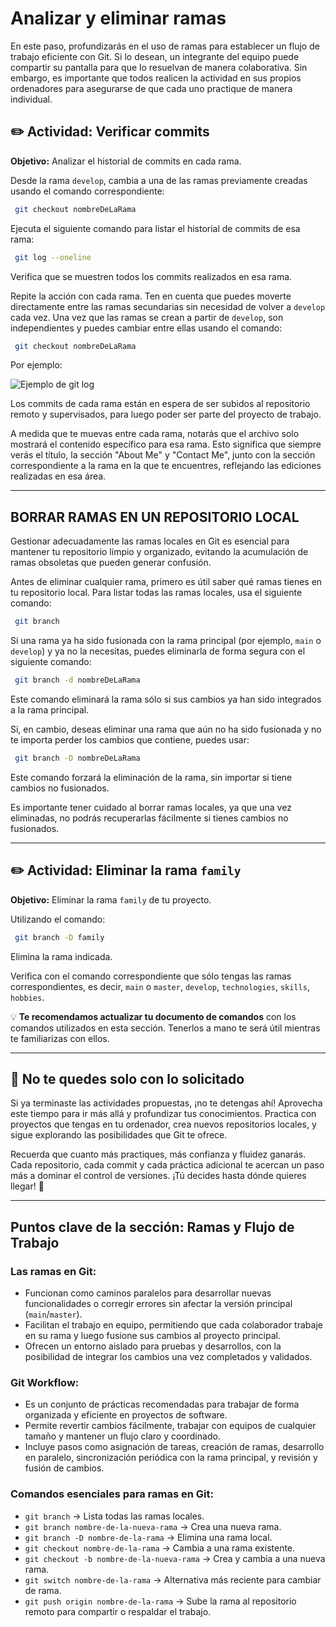 # Analizar y eliminar ramas

En este paso, profundizarás en el uso de ramas para establecer un flujo de trabajo eficiente con Git. Si lo desean, un integrante del equipo puede compartir su pantalla para que lo resuelvan de manera colaborativa. Sin embargo, es importante que todos realicen la actividad en sus propios ordenadores para asegurarse de que cada uno practique de manera individual.

## ✏️ Actividad: Verificar commits

**Objetivo:** Analizar el historial de commits en cada rama.

Desde la rama `develop`, cambia a una de las ramas previamente creadas usando el comando correspondiente:

```sh
 git checkout nombreDeLaRama
```

Ejecuta el siguiente comando para listar el historial de commits de esa rama:

```sh
 git log --oneline
```

Verifica que se muestren todos los commits realizados en esa rama.

Repite la acción con cada rama. Ten en cuenta que puedes moverte directamente entre las ramas secundarias sin necesidad de volver a `develop` cada vez. Una vez que las ramas se crean a partir de `develop`, son independientes y puedes cambiar entre ellas usando el comando:

```sh
 git checkout nombreDeLaRama
```

Por ejemplo:

![Ejemplo de git log](image4)

Los commits de cada rama están en espera de ser subidos al repositorio remoto y supervisados, para luego poder ser parte del proyecto de trabajo.

A medida que te muevas entre cada rama, notarás que el archivo solo mostrará el contenido específico para esa rama. Esto significa que siempre verás el título, la sección "About Me" y "Contact Me", junto con la sección correspondiente a la rama en la que te encuentres, reflejando las ediciones realizadas en esa área.

---

## BORRAR RAMAS EN UN REPOSITORIO LOCAL

Gestionar adecuadamente las ramas locales en Git es esencial para mantener tu repositorio limpio y organizado, evitando la acumulación de ramas obsoletas que pueden generar confusión.

Antes de eliminar cualquier rama, primero es útil saber qué ramas tienes en tu repositorio local. Para listar todas las ramas locales, usa el siguiente comando:

```sh
 git branch
```

Si una rama ya ha sido fusionada con la rama principal (por ejemplo, `main` o `develop`) y ya no la necesitas, puedes eliminarla de forma segura con el siguiente comando:

```sh
 git branch -d nombreDeLaRama
```

Este comando eliminará la rama sólo si sus cambios ya han sido integrados a la rama principal.

Si, en cambio, deseas eliminar una rama que aún no ha sido fusionada y no te importa perder los cambios que contiene, puedes usar:

```sh
 git branch -D nombreDeLaRama
```

Este comando forzará la eliminación de la rama, sin importar si tiene cambios no fusionados.

Es importante tener cuidado al borrar ramas locales, ya que una vez eliminadas, no podrás recuperarlas fácilmente si tienes cambios no fusionados.

---

## ✏️ Actividad: Eliminar la rama `family`

**Objetivo:** Eliminar la rama `family` de tu proyecto.

Utilizando el comando:

```sh
 git branch -D family
```

Elimina la rama indicada.

Verifica con el comando correspondiente que sólo tengas las ramas correspondientes, es decir, `main` o `master`, `develop`, `technologies`, `skills`, `hobbies`.

💡 **Te recomendamos actualizar tu documento de comandos** con los comandos utilizados en esta sección. Tenerlos a mano te será útil mientras te familiarizas con ellos.

---

## 🎯 No te quedes solo con lo solicitado

Si ya terminaste las actividades propuestas, ¡no te detengas ahí! Aprovecha este tiempo para ir más allá y profundizar tus conocimientos. Practica con proyectos que tengas en tu ordenador, crea nuevos repositorios locales, y sigue explorando las posibilidades que Git te ofrece.

Recuerda que cuanto más practiques, más confianza y fluidez ganarás. Cada repositorio, cada commit y cada práctica adicional te acercan un paso más a dominar el control de versiones. ¡Tú decides hasta dónde quieres llegar! 🚀

---

## Puntos clave de la sección: Ramas y Flujo de Trabajo

### Las ramas en Git:

- Funcionan como caminos paralelos para desarrollar nuevas funcionalidades o corregir errores sin afectar la versión principal (`main`/`master`).
- Facilitan el trabajo en equipo, permitiendo que cada colaborador trabaje en su rama y luego fusione sus cambios al proyecto principal.
- Ofrecen un entorno aislado para pruebas y desarrollos, con la posibilidad de integrar los cambios una vez completados y validados.

### Git Workflow:

- Es un conjunto de prácticas recomendadas para trabajar de forma organizada y eficiente en proyectos de software.
- Permite revertir cambios fácilmente, trabajar con equipos de cualquier tamaño y mantener un flujo claro y coordinado.
- Incluye pasos como asignación de tareas, creación de ramas, desarrollo en paralelo, sincronización periódica con la rama principal, y revisión y fusión de cambios.

### Comandos esenciales para ramas en Git:

- `git branch` → Lista todas las ramas locales.
- `git branch nombre-de-la-nueva-rama` → Crea una nueva rama.
- `git branch -D nombre-de-la-rama` → Elimina una rama local.
- `git checkout nombre-de-la-rama` → Cambia a una rama existente.
- `git checkout -b nombre-de-la-nueva-rama` → Crea y cambia a una nueva rama.
- `git switch nombre-de-la-rama` → Alternativa más reciente para cambiar de rama.
- `git push origin nombre-de-la-rama` → Sube la rama al repositorio remoto para compartir o respaldar el trabajo.
